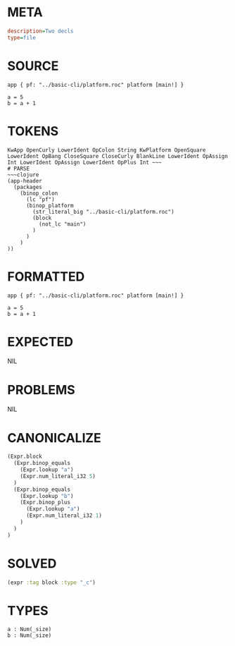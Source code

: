 # META
~~~ini
description=Two decls
type=file
~~~
# SOURCE
~~~roc
app { pf: "../basic-cli/platform.roc" platform [main!] }

a = 5
b = a + 1
~~~
# TOKENS
~~~text
KwApp OpenCurly LowerIdent OpColon String KwPlatform OpenSquare LowerIdent OpBang CloseSquare CloseCurly BlankLine LowerIdent OpAssign Int LowerIdent OpAssign LowerIdent OpPlus Int ~~~
# PARSE
~~~clojure
(app-header
  (packages
    (binop_colon
      (lc "pf")
      (binop_platform
        (str_literal_big "../basic-cli/platform.roc")
        (block
          (not_lc "main")
        )
      )
    )
))
~~~
# FORMATTED
~~~roc
app { pf: "../basic-cli/platform.roc" platform [main!] }

a = 5
b = a + 1
~~~
# EXPECTED
NIL
# PROBLEMS
NIL
# CANONICALIZE
~~~clojure
(Expr.block
  (Expr.binop_equals
    (Expr.lookup "a")
    (Expr.num_literal_i32 5)
  )
  (Expr.binop_equals
    (Expr.lookup "b")
    (Expr.binop_plus
      (Expr.lookup "a")
      (Expr.num_literal_i32 1)
    )
  )
)
~~~
# SOLVED
~~~clojure
(expr :tag block :type "_c")
~~~
# TYPES
~~~roc
a : Num(_size)
b : Num(_size)
~~~
